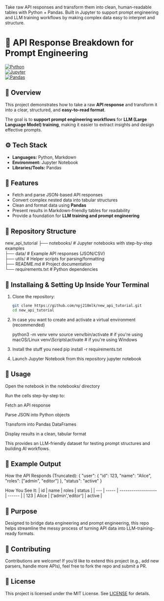 Take raw API responses and transform them into clean, human-readable tables with Python + Pandas.
Built in Jupyter to support prompt engineering and LLM training workflows by making complex data easy to interpret and structure.

# 🧩 API Response Breakdown for Prompt Engineering

[![Python](https://img.shields.io/badge/Python-3.9+-blue.svg)](https://www.python.org/)  
[![Jupyter](https://img.shields.io/badge/Environment-Jupyter%20Notebook-orange.svg)](https://jupyter.org/)  
[![Pandas](https://img.shields.io/badge/Library-Pandas-green.svg)](https://pandas.pydata.org/)  

## 📌 Overview
This project demonstrates how to take a raw **API response** and transform it into a clear, structured, and **easy-to-read format**.  

The goal is to **support prompt engineering workflows** for **LLM (Large Language Model) training**, making it easier to extract insights and design effective prompts.  

## ⚙️ Tech Stack
- **Languages:** Python, Markdown  
- **Environment:** Jupyter Notebook  
- **Libraries/Tools:** Pandas  

## 🚀 Features
- Fetch and parse JSON-based API responses  
- Convert complex nested data into tabular structures  
- Clean and format data using **Pandas**  
- Present results in Markdown-friendly tables for readability  
- Provide a foundation for **LLM training and prompt engineering**  

## 📂 Repository Structure

new_api_tutorial
  ├── notebooks/ # Jupyter notebooks with step-by-step examples  
  ├── data/ # Example API responses (JSON/CSV)  
  ├── utils/ # Helper scripts for parsing/formatting  
  ├── README.md # Project documentation  
  └── requirements.txt # Python dependencies  
  
## 🔧 Installaing & Setting Up Inside Your Terminal
1. Clone the repository:
   ```bash
   git clone https://github.com/npj210mlk/new_api_tutorial.git
   cd new_api_tutorial

2. In case you want to create and activate a virtual environment (recommended)

    python3 -m venv venv
    source venv/bin/activate   # if you're using macOS/Linux
    venv\Scripts\activate      # if you're using Windows

3. Install the stuff you need
    pip install -r requirements.txt

4. Launch Jupyter Notebook from this repository
    jupyter notebook


## 📖 Usage
Open the notebook in the notebooks/ directory

Run the cells step-by-step to:

Fetch an API response

Parse JSON into Python objects

Transform into Pandas DataFrames

Display results in a clean, tabular format

This provides an LLM-friendly dataset for testing prompt structures and building AI workflows.

## 🌟 Example Output
How the API Responds (Truncated):
{
  "user": {
    "id": 123,
    "name": "Alice",
    "roles": ["admin", "editor"]
  },
  "status": "active"
}

How You See It:
| id  | name  | roles               | status |
| --- | ----- | ------------------- | ------ |
| 123 | Alice | \['admin','editor'] | active |

## 🎯 Purpose

Designed to bridge data engineering and prompt engineering, this repo helps streamline the messy process of turning API data into LLM-training-ready formats.

## 🤝 Contributing

Contributions are welcome! If you’d like to extend this project (e.g., add new parsers, handle more APIs), feel free to fork the repo and submit a PR.

## 📜 License
This project is licensed under the MIT License. See [LICENSE](https://en.wikipedia.org/wiki/MIT_License) for details.
